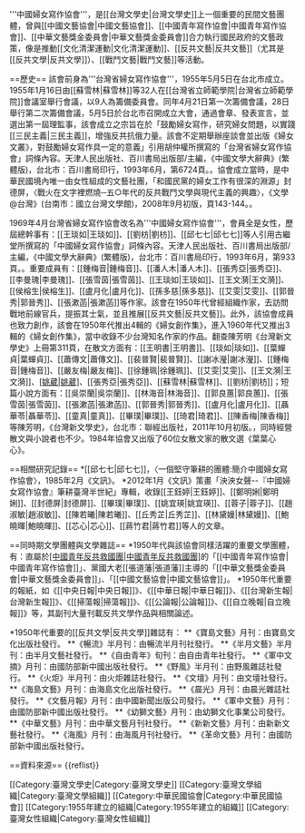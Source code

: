 '''中國婦女寫作協會'''，是[[台灣文學史|台灣文學史]]上一個重要的民間文藝團體，曾與[[中國文藝協會|中國文藝協會]]、[[中國青年寫作協會|中國青年寫作協會]]、[[中華文藝獎金委員會|中華文藝獎金委員會]]合力執行國民政府的文藝政策，像是推動[[文化清潔運動|文化清潔運動]]、[[反共文藝|反共文藝]]（尤其是[[反共文學|反共文學]]）、[[戰鬥文藝|戰鬥文藝]]等活動。

==歷史==
該會前身為'''台灣省婦女寫作協會'''，1955年5月5日在台北市成立。1955年1月16日由[[蘇雪林|蘇雪林]]等32人在[[台灣省立師範學院|台灣省立師範學院]]會議室舉行會議，以9人為籌備委員會。同年4月21日第一次籌備會議，28日舉行第二次籌備會議，5月5日於台北市召開成立大會，通過會章、發表宣言，並選出第一屆理監事，該會成立之宗旨在於「鼓勵婦女寫作，研究婦女問題，以實踐[[三民主義|三民主義]]，增強反共抗俄力量。該會不定期舉辦座談會並出版《婦女文叢》，對鼓勵婦女寫作具一定的意義」<ref>引用胡仲權所撰寫的「台灣省婦女寫作協會」詞條內容。天津人民出版社、百川書局出版部/主編，《中國文學大辭典》(繁體版)，台北市：百川書局印行，1993年6月，第6724頁。</ref>。協會成立當時，是中華民國境內唯一由女性組成的文藝社團，「和國民黨的婦女工作有很深的淵源」<ref>封德屏，〈戰火在文字裡燃燒─五○年代的反共戰鬥文學與現代主義的興趣〉，《文學@台灣》(台南市：國立台灣文學館)，2008年9月初版，頁143-144。</ref>。

1969年4月台灣省婦女寫作協會改名為'''中國婦女寫作協會'''，會員全是女性，歷屆總幹事有：[[王琰如|王琰如]]、[[劉枋|劉枋]]、[[邱七七|邱七七]]等人<ref>引用古繼堂所撰寫的「中國婦女寫作協會」詞條內容。天津人民出版社、百川書局出版部/主編，《中國文學大辭典》(繁體版)，台北市：百川書局印行，1993年6月，第933頁。</ref>。重要成員有：[[鍾梅音|鍾梅音]]、[[潘人木|潘人木]]、[[張秀亞|張秀亞]]、[[李曼瑰|李曼瑰]]、[[張雪茵|張雪茵]]、[[王琰如|王琰如]]、[[王文漪|王文漪]]、[[侯榕生|侯榕生]]、[[盧月化|盧月化]]、[[孫多慈|孫多慈]]、[[艾雯|艾雯]]、[[郭晉秀|郭晉秀]]、[[張漱菡|張漱菡]]等作家。該會在1950年代曾經組織作家，去訪問戰地前線官兵，提振其士氣，並且推展[[反共文藝|反共文藝]]。此外，該協會成員也致力創作，該會在1950年代推出4輯的《婦女創作集》，進入1960年代又推出3輯的《婦女創作集》，當中收錄不少台灣知名作家的作品。翻查陳芳明《台灣新文學史》上冊第311頁，在散文方面有：[[王明書|王明書]]、[[琰如|琰如]]、[[葉蟬貞|葉蟬貞]]、[[蕭傳文|蕭傳文]]、[[裴普賢|裴普賢]]、[[謝冰瀅|謝冰瀅]]、[[鍾梅音|鍾梅音]]、[[嚴友梅|嚴友梅]]、[[徐鍾珮|徐鍾珮]]、[[艾雯|艾雯]]、[[王文漪|王文漪]]、[[姚葳|姚葳]](張明)、[[張秀亞|張秀亞]]、[[蘇雪林|蘇雪林]]、[[劉枋|劉枋]]；短篇小說方面有：[[吳崇蘭|吳崇蘭]]、[[林海音|林海音]]、[[郭良蕙|郭良蕙]]、[[張雪茵|張雪茵]]、[[張漱菡|張漱菡]]、[[郭晉秀|郭晉秀]]、[[盧月化|盧月化]]、[[聶華苓|聶華苓]]、[[童真|童真]]、[[畢璞|畢璞]]、[[琦君|琦君]]、[[陳香梅|陳香梅]]等<ref>陳芳明，《台灣新文學史》，台北市：聯經出版社，2011年10月初版。</ref>，同時經營散文與小說者也不少。1984年協會又出版了60位女散文家的散文選《葉葉心心》。

==相關研究記錄==
*[[邱七七|邱七七]]，〈一個堅守筆耕的團體:簡介中國婦女寫作協會〉，1985年2月《文訊》。
*2012年1月《文訊》策畫「泱泱女聲--『中國婦女寫作協會』筆耕臺灣半世紀」專輯，收錄[[王鈺婷|王鈺婷]]、[[鄭明娳|鄭明娳]]、[[封德屏|封德屏]]、[[畢璞|畢璞]]、[[姚宜瑛|姚宜瑛]]、[[蓉子|蓉子]]、[[趙淑敏|趙淑敏]]、[[陳若曦|陳若曦]]、[[丘秀芷|丘秀芷]]、[[林黛嫚|林黛嫚]]、[[鮑曉暉|鮑曉暉]]、[[芯心|芯心]]、[[蔣竹君|蔣竹君]]等人的文章。

==同時期文學團體與文學雜誌==
*1950年代與該協會同樣活躍的重要文學團體，有：直屬於[[中國青年反共救國團|中國青年反共救國團]](簡稱：[[救國團|救國團]])的「[[中國青年寫作協會|中國青年寫作協會]]」、黨國大老[[張道藩|張道藩]]主導的「[[中華文藝獎金委員會|中華文藝獎金委員會]]」、「[[中國文藝協會|中國文藝協會]]」。
*1950年代重要的報紙，如《[[中央日報|中央日報]]》、《[[中華日報|中華日報]]》、《[[台灣新生報|台灣新生報]]》、《[[掃蕩報|掃蕩報]]》、《[[公論報|公論報]]》、《[[自立晚報|自立晚報]]》等，其副刊大量刊載反共文學作品與相關論述。

*1950年代重要的[[反共文學|反共文學]]雜誌有：
**《寶島文藝》月刊：由寶島文化出版社發行。
**《暢流》半月刊：由暢流半月刊社發行。
**《半月文藝》半月刊：由半月文藝社發行。
**《自由青年》旬刊：由自由青年社發行。
**《軍中文摘》月刊：由國防部新中國出版社發行。
**《野風》半月刊：由野風雜誌社發行。
**《火炬》半月刊：由火炬雜誌社發行。
**《文壇》月刊：由文壇社發行。
**《海島文藝》月刊：由海島文化出版社發行。
**《晨光》月刊：由晨光雜誌社發行。
**《文藝月報》月刊：由中國新聞出版公司發行。
**《軍中文藝》月刊：由國防部新中國出版社發行。
**《幼獅文藝》月刊：由幼獅文化事業公司發行。
**《中華文藝》月刊：由中華文藝月刊社發行。
**《新新文藝》月刊：由新新文藝社發行。
**《海風》月刊：由海風月刊社發行。
**《革命文藝》月刊：由國防部新中國出版社發行。

==資料來源==
{{reflist}}

[[Category:臺灣文學史|Category:臺灣文學史]]
[[Category:臺灣文學組織|Category:臺灣文學組織]]
[[Category:中華民國協會|Category:中華民國協會]]
[[Category:1955年建立的組織|Category:1955年建立的組織]]
[[Category:臺灣女性組織|Category:臺灣女性組織]]